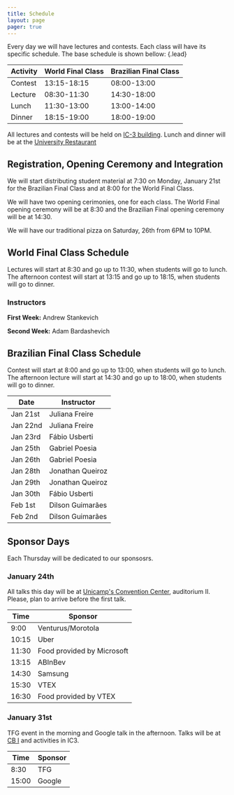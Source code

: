 ```yaml
---
title: Schedule
layout: page
pager: true
---
```


Every day we will have lectures and contests. Each class will have its specific schedule. The base schedule is shown bellow:
{.lead}

Activity | World Final Class | Brazilian Final Class
---------|-------------------|----------------------
Contest  | 13:15-18:15       | 08:00-13:00
Lecture  | 08:30-11:30       | 14:30-18:00
Lunch    | 11:30-13:00       | 13:00-14:00
Dinner   | 18:15-19:00       | 18:00-19:00

All lectures and contests will be held on [IC-3 building](https://www.google.com/maps/place/Instituto+de+Computa%C3%A7%C3%A3o/@-22.8132283,-47.0638092,18z/data=!4m5!3m4!1s0x0:0x35cb36a6a312ea5b!8m2!3d-22.8137764!4d-47.0640004). Lunch and dinner will be at the [University Restaurant](https://www.google.com/maps/place/Restaurante+Universit%C3%A1rio+-+Unicamp/@-22.8169862,-47.0728041,18z/data=!4m5!3m4!1s0x0:0x21d9dab5b4cf75ea!8m2!3d-22.817514!4d-47.0721962)

## Registration, Opening Ceremony and Integration

We will start distributing student material at 7:30 on Monday, January 21st for the Brazilian Final Class and at 8:00 for the World Final Class.

We will have two opening cerimonies, one for each class. The World Final opening ceremony will be at 8:30 and the Brazilian Final opening ceremony will be at 14:30.

We will have our traditional pizza on Saturday, 26th from 6PM to 10PM.

## World Final Class Schedule

Lectures will start at 8:30 and go up to 11:30, when students will go to lunch. The afternoon contest will start at 13:15 and go up to 18:15, when students will go to dinner.

### Instructors

**First Week:** Andrew Stankevich

**Second Week:** Adam Bardashevich

## Brazilian Final Class Schedule

Contest will start at 8:00 and go up to 13:00, when students will go to lunch. The afternoon lecture will start at 14:30 and go up to 18:00, when students will go to dinner.

Date     | Instructor
---------|-----------
Jan 21st | Juliana Freire
Jan 22nd | Juliana Freire
Jan 23rd | Fábio Usberti
Jan 25th | Gabriel Poesia
Jan 26th | Gabriel Poesia
Jan 28th | Jonathan Queiroz
Jan 29th | Jonathan Queiroz
Jan 30th | Fábio Usberti
Feb 1st  | Dilson Guimarães
Feb 2nd  | Dilson Guimarães

## Sponsor Days

Each Thursday will be dedicated to our sponsosrs.

### January 24th

All talks this day will be at [Unicamp's Convention Center](https://www.google.com/maps/place/Centro+de+Conven%C3%A7%C3%B5es/@-22.8147326,-47.0736946,17z/data=!3m1!4b1!4m5!3m4!1s0x94c8c14cff6a4ae5:0x5cc330b4c087f06!8m2!3d-22.8147326!4d-47.0715006), auditorium II. Please, plan to arrive before the first talk.

Time  | Sponsor
------|--------
9:00  | Venturus/Morotola
10:15 | Uber
11:30 | Food provided by Microsoft
13:15 | ABInBev
14:30 | Samsung
15:30 | VTEX
16:30 | Food provided by VTEX

### January 31st

TFG event in the morning and Google talk in the afternoon. Talks will be at [CB I](https://www.google.com/maps/place/Ciclo+B%C3%A1sico+I+-+CB/@-22.8147326,-47.0736946,17z/data=!4m12!1m6!3m5!1s0x94c8c14cff6a4ae5:0x5cc330b4c087f06!2sCentro+de+Conven%C3%A7%C3%B5es!8m2!3d-22.8147326!4d-47.0715006!3m4!1s0x0:0xf3522e37359f743c!8m2!3d-22.8174395!4d-47.0683667) and activities in IC3.

Time  | Sponsor
------|--------
8:30  | TFG
15:00 | Google
